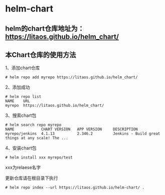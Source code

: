 # helm-chart

## helm的chart仓库地址为：https://litaos.github.io/helm_chart/

## 本Chart仓库的使用方法

1、添加chart仓库
```
# helm repo add myrepo https://litaos.github.io/helm_chart/
```

2、添加成功
```
# helm repo list
NAME  	URL                                   
myrepo	https://litaos.github.io/helm_chart/
```

3、搜索chart包
```
# helm search repo myrepo
NAME            CHART VERSION   APP VERSION     DESCRIPTION
myrepo/jenkins  4.1.13          2.346.2         Jenkins - Build great things at any scale! The ...
```

4、安装chart包
```
# helm install xxx myrepo/test
```

xxx为relaese名字

更新仓库请在根目录下执行
```
# helm repo index --url https://litaos.github.io/helm-chart/ .
```
